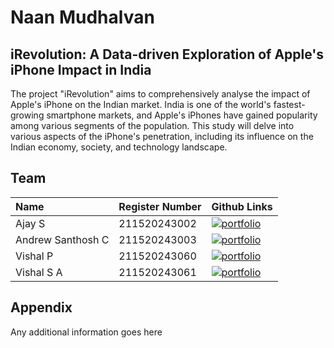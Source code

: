 
# Naan Mudhalvan
## iRevolution: A Data-driven Exploration of Apple's iPhone Impact in India
The project "iRevolution" aims to comprehensively analyse the impact of Apple's iPhone on the Indian market. India is one of the world's fastest-growing smartphone markets, and Apple's iPhones have gained popularity among various segments of the population. This study will delve into various aspects of the iPhone's penetration, including its influence on the Indian economy, society, and technology landscape.


## Team



| Name | Register Number     | Github Links                      |
| :-------- | :------- | :-------------------------------- |
| Ajay S      | 211520243002 | [![portfolio](https://img.shields.io/badge/GitHub-100000?style=for-the-badge&logo=github&logoColor=white)](https://github.com/ShadowConYT) |
| Andrew Santhosh C | 211520243003 | [![portfolio](https://img.shields.io/badge/GitHub-100000?style=for-the-badge&logo=github&logoColor=white)](https://github.com/andrew264) |
| Vishal P | 211520243060 | [![portfolio](https://img.shields.io/badge/GitHub-100000?style=for-the-badge&logo=github&logoColor=white)](https://github.com/Spidy566) |
| Vishal S A | 211520243061 | [![portfolio](https://img.shields.io/badge/GitHub-100000?style=for-the-badge&logo=github&logoColor=white)](https://github.com/SAIndustries) |




## Appendix

Any additional information goes here

